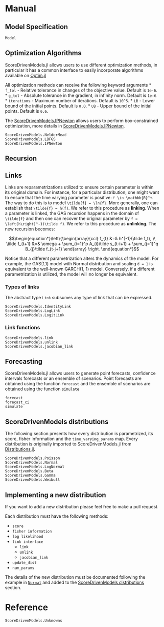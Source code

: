 # Manual

## Model Specification

```@docs
Model
```

## Optimization Algorithms

ScoreDrivenModels.jl allows users to use different optimization methods, in particular
it has a common interface to easily incorporate algorithms available on [Optim.jl](https://github.com/JuliaNLSolvers/Optim.jl)

All optimization methods can receive the following keyword arguments
    * `f_tol` - Relative tolerance in changes of the objective value. Default is `1e-6`.
    * `g_tol` - Absolute tolerance in the gradient, in infinity norm. Default is `1e-6`.
    * `iterations` - Maximum number of iterations. Default is `10^5`.
    * `LB` - Lower bound of the initial points. Default is `0.0`.
    * `UB` - Upper bound of the initial points. Default is `0.6`.

The [ScoreDrivenModels.IPNewton](@ref) allows users to perform box-constrained optimization, 
more details in [ScoreDrivenModels.IPNewton](@ref).

```@docs
ScoreDrivenModels.NelderMead
ScoreDrivenModels.LBFGS
ScoreDrivenModels.IPNewton
```

## Recursion

## Links

Links are reparametrizations utilized to ensure certain parameter is within its original domain. 
For instance, for a particular distribution, one might want to ensure that the time varying 
parameter is positive: ``f \in \mathbb{R}^+``. The way to do this is to model ``\tilde{f} = \ln{f}``. 
More generally, one can establish that ``\tilde{f} = h(f)``. We refer to this procedure as 
**linking**. When a parameter is linked, the GAS recursion happens in the domain of ``\tilde{f}`` 
and then one can recover the original parameter by ``f = \left(h\right)^-1(\tilde f)``. 
We refer to this procedure as **unlinking**. The new recursion becomes:

```math
\begin{equation*}\left\{\begin{array}{ccl}
    f_{t} &=& h^{-1}(\tilde f_t), \\
    \tilde f_{t+1} &=& \omega + \sum_{i=1}^p A_{i}\tilde s_{t-i+1} + \sum_{j=1}^q B_{j}\tilde f_{t-j+1}
    \end{array}
    \right.
\end{equation*}
```

Notice that a different parametrization alters the dynamics of the model. For example, 
the GAS(1,1) model with Normal distribution and scaling ``d = 1`` is equivalent to the well-known 
GARCH(1, 1) model. Conversely, if a different parametrization is utilized, the model will 
no longer be equivalent.

### Types of links

The abstract type `Link` subsumes any type of link that can be expressed.

```@docs
ScoreDrivenModels.IdentityLink
ScoreDrivenModels.LogLink
ScoreDrivenModels.LogitLink
```

### Link functions

```@docs
ScoreDrivenModels.link
ScoreDrivenModels.unlink
ScoreDrivenModels.jacobian_link
```

## Forecasting

ScoreDrivenModels.jl allows users to generate point forecasts, confidence intervals 
forecasts or an ensemble of scenarios. Point forecasts are obtained using the function `forecast` 
and the ensemble of scenarios are obtained using the function `simulate`

```@docs
forecast
forecast_ci
simulate
```

## ScoreDrivenModels distributions

The following section presents how every distribution is parametrized, its score, fisher information
and the `time_varying_params` map. Every distribution is originally imported to ScoreDrivenModels.jl
from [Distributions.jl](https://github.com/JuliaStats/Distributions.jl).

```@docs
ScoreDrivenModels.Poisson
ScoreDrivenModels.Normal
ScoreDrivenModels.LogNormal
ScoreDrivenModels.Beta
ScoreDrivenModels.Gamma
ScoreDrivenModels.Weibull
```

## Implementing a new distribution

If you want to add a new distribution please feel free to make a pull request.

Each distribution must have the following methods:
* `score`
* `fisher information`
* `log likelihood`
* `link interface`
    * `link`
    * `unlink`
    * `jacobian_link`
* `update_dist`
* `num_params`

The details of the new distribution must be documented following the example in
[`Normal`](@ref) and added to the [ScoreDrivenModels distributions](@ref) section.

# Reference

```@docs
ScoreDrivenModels.Unknowns
```
